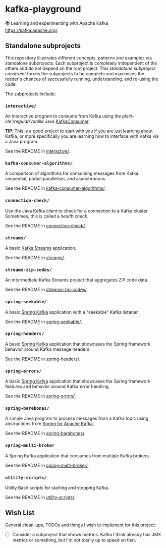 # kafka-playground

📚 Learning and experimenting with Apache Kafka <https://kafka.apache.org/>.


## Standalone subprojects

This repository illustrates different concepts, patterns and examples via standalone subprojects. Each subproject is
completely independent of the others and do not depend on the root project. This _standalone subproject constraint_
forces the subprojects to be complete and maximizes the reader's chances of successfully running, understanding, and
re-using the code.

The subprojects include:


### `interactive/`

An interactive program to consume from Kafka using the _plain-ole'/regular/vanilla_ Java [KafkaConsumer](https://github.com/apache/kafka/tree/40b0033eedf823d3bd3c6781cfd871a949c5827e/clients/src/main/java/org/apache/kafka/clients/consumer).

**TIP**: This is a good project to start with you if you are just learning about Kafka, or more specifically you are
learning how to interface with Kafka via a Java program.

See the README in [interactive/](interactive/). 


### `kafka-consumer-algorithms/`

A comparison of algorithms for consuming messages from Kafka: sequential, partial parallelism, and asynchronous.

See the README in [kafka-consumer-algorithms/](kafka-consumer-algorithms/).


### `connection-check/`

Use the Java Kafka client to check for a connection to a Kafka cluster. Sometimes, this is called a *health check*.

See the README in [connection-check/](connection-check/).


### `streams/`

A basic [Kafka Streams](https://kafka.apache.org/documentation/streams/) application.

See the README in [streams/](streams/).


### `streams-zip-codes/`

An intermediate Kafka Streams project that aggregates ZIP code data.

See the README in [streams-zip-codes/](streams-zip-codes/).


### `spring-seekable/`

A basic [Spring Kafka](https://spring.io/projects/spring-kafka) application with a "seekable" Kafka listener.

See the README in [spring-seekable/](spring-seekable/).


### `spring-headers/`

A basic [Spring Kafka](https://spring.io/projects/spring-kafka) application that showcases the Spring framework behavior
around Kafka message headers.

See the README in [spring-headers/](spring-headers/).


### `spring-errors/`

A basic [Spring Kafka](https://spring.io/projects/spring-kafka) application that showcases the Spring framework features
and behavior around Kafka error handling.

See the README in [spring-errors/](spring-errors/).


### `spring-barebones/`

A simple Java program to process messages from a Kafka topic using abstractions from [Spring for Apache Kafka](https://spring.io/projects/spring-kafka).

See the README in [spring-barebones/](spring-barebones/).


### `spring-multi-broker`

A Spring Kafka application that consumes from multiple Kafka brokers.

See the README in [spring-multi-broker/](spring-multi-broker/).


### `utility-scripts/`

Utility Bash scripts for starting and stopping Kafka.

See the README in [utility-scripts/](utility-scripts/).


## Wish List

General clean-ups, TODOs and things I wish to implement for this project:

* [ ] Consider a subproject that shows metrics. Kafka I think already has JMX metrics or something, but I'm not totally
  up to speed on that.
